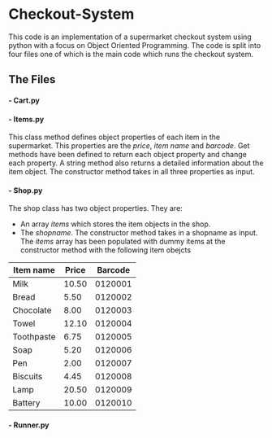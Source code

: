 # Checkout-System
This code is an implementation of a supermarket checkout system using python with a focus on Object Oriented Programming. The code is split into four files one of which is the main code which runs the checkout system.

## The Files
#### - Cart.py

#### - Items.py
This class method defines object properties of each item in the supermarket. This properties are the _price_, _item name_ and _barcode_. Get methods have been defined to return each object property and change each property.
A string method also returns a detailed information about the item object.
The constructor method takes in all three properties as input.
#### - Shop.py
The shop class has two object properties. They are:
- An array _items_ which stores the item objects in the shop.
- The _shopname_. 
The constructor method takes in a shopname as input.
The _items_ array has been populated with dummy items at the constructor method with the following item obejcts

|   Item name    |    Price  | Barcode  |
| -------------- | ----------| -------- |
|       Milk     |   10.50   |  0120001 |
|     Bread      |   5.50    | 0120002  |
|    Chocolate   |   8.00    |  0120003 |
|      Towel     |   12.10   |  0120004 |
|   Toothpaste   |   6.75    |  0120005 |
|      Soap      |   5.20    | 0120006  |
|       Pen      |   2.00    |  0120007 |
|     Biscuits   |   4.45    |  0120008 |
|       Lamp     |   20.50   |  0120009 |
|     Battery    |   10.00   |  0120010 |
#### - Runner.py
